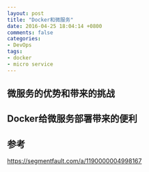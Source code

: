 ```yaml
---
layout: post
title: "Docker和微服务"
date: 2016-04-25 18:04:14 +0800
comments: false
categories:
- DevOps
tags: 
- docker
- micro service
---
```



## 微服务的优势和带来的挑战


## Docker给微服务部署带来的便利


## 参考

https://segmentfault.com/a/1190000004998167